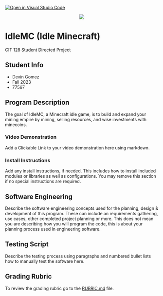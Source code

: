 [![Open in Visual Studio Code](https://classroom.github.com/assets/open-in-vscode-718a45dd9cf7e7f842a935f5ebbe5719a5e09af4491e668f4dbf3b35d5cca122.svg)](https://classroom.github.com/online_ide?assignment_repo_id=12374661&assignment_repo_type=AssignmentRepo)

<div align="center">
  <p>
    <img src='https://i.imgur.com/1R8GSrB.png'></img>
  </p>
</div>

# IdleMC (Idle Minecraft)

CIT 128 Student Directed Project

## Student Info

* Devin Gomez
* Fall 2023
* 77567

## Program Description

The goal of IdleMC, a Minecraft idle game, is to build and expand your mining empire by mining, selling resources, and wise investments with minecoins.

### Video Demonstration

Add a Clickable Link to your video demonstration here using markdown.

### Install Instructions

Add any install instructions, if needed. This includes how to install included modules or libraries as well as configurations. You may remove this section if no special instructions are required.

## Software Engineering

Describe the software engineering concepts used for the planning, design & development of this program. These can include an requirements gathering, use cases, other completed project planning or more. This does not mean you are describing how you will program the code, this is about your planning process used in engineering software.

## Testing Script

Describe the testing process using paragraphs and numbered bullet lists how to manually test the software here.

## Grading Rubric

To review the grading rubric go to the [RUBRIC.md](RUBRIC.md) file.
